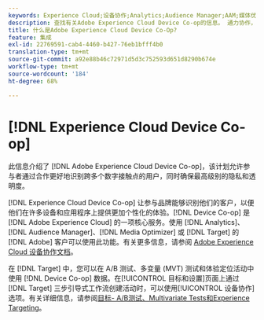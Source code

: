 ```yaml
---
keywords: Experience Cloud;设备协作;Analytics;Audience Manager;AAM;媒体优化器;设备图形
description: 查找有关Adobe Experience Cloud Device Co-op的信息。 通力协作，在确保隐私和透明度的同时更好地识别数字接触点中的消费者。
title: 什么是Adobe Experience Cloud Device Co-Op?
feature: 集成
exl-id: 22769591-cab4-4460-b427-76eb1bfff4b0
translation-type: tm+mt
source-git-commit: a92e88b46c72971d5d3c752593d651d8290b674e
workflow-type: tm+mt
source-wordcount: '184'
ht-degree: 68%

---
```


# [!DNL Experience Cloud Device Co-op]

此信息介绍了 [!DNL Adobe Experience Cloud Device Co-op]，该计划允许参与者通过合作更好地识别跨多个数字接触点的用户，同时确保最高级别的隐私和透明度。

[!DNL Experience Cloud Device Co-op] 让参与品牌能够识别他们的客户，以便他们在许多设备和应用程序上提供更加个性化的体验。[!DNL Device Co-op] 是 [!DNL Adobe Experience Cloud] 的一项核心服务。使用 [!DNL Analytics]、[!DNL Audience Manager]、[!DNL Media Optimizer] 或 [!DNL Target] 的 [!DNL Adobe] 客户可以使用此功能。有关更多信息，请参阅 [Adobe Experience Cloud 设备协作文档](https://experienceleague.adobe.com/docs/device-co-op/using/home.html)。

在 [!DNL Target] 中，您可以在 A/B 测试、多变量 (MVT) 测试和体验定位活动中使用 [!DNL Device Co-op] 数据。在[!UICONTROL 目标和设置]页面上通过 [!DNL Target] 三步引导式工作流创建活动时，可以使用[!UICONTROL 设备协作]选项。有关详细信息，请参阅[目标- A/B测试、Multivariate Tests和Experience Targeting](https://experienceleague.adobe.com/docs/device-co-op/using/data/target.html)。
